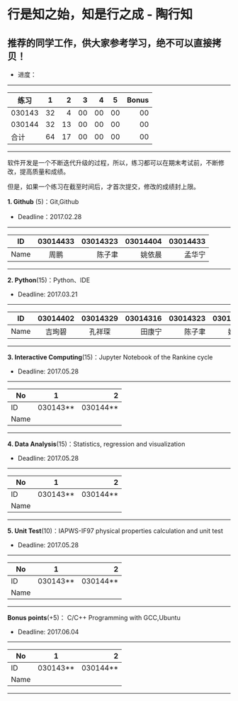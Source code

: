 
#  行是知之始，知是行之成  - 陶行知 

##  推荐的同学工作，供大家参考学习，绝不可以直接拷贝！

* 进度：

-----
|   练习    |     1    |    2    |  3     |   4     |   5    |  Bonus    |
| ---------|:------:| ------:|------:|------:|------|----:|
| 030143 |   32   |  4    |   00   |  00   | 00   |00   |
| 030144 |   32  |  13    |   00   |  00   | 00   |00   |
|  合计  |   64  |  17    |  00    |  00   | 00   |00   |
---------

软件开发是一个不断迭代升级的过程，所以，练习都可以在期末考试前，不断修改，提高质量和成绩。

但是，如果一个练习在截至时间后，才首次提交，修改的成绩封上限。

**1. Github** (5)：Git,Github

* Deadline：2017.02.28

-----
| ID   | 03014433  |  03014323 |03014404 |03014433 |
| ------|:--------:| -----------:|-----------:|----------:|
| Name  |  周鹏    |    陈子聿   | 姚依晨   | 孟华宁  |
---------

**2. Python**(15)：Python、IDE

* Deadline: 2017.03.21

-----
| ID   | 03014402  |  03014329  |    03014316  |  03014323 |03014404 |
| ------|:--------:| :--------:|--------:|----------:|-----------:|
| Name  |  吉珣碧  |  孔祥琛  |  田康宁 |   陈子聿   |姚依晨   |
---------


**3. Interactive Computing**(15)：Jupyter Notebook of the Rankine cycle  

* Deadline: 2017.05.28

-----
| No  |1          |    2 |
| ------|:--------:| -----------:|
| ID  | 030143**  |  030144**   |
| Name|           |             |
---------

**4. Data Analysis**(15)：Statistics, regression and visualization

* Deadline: 2017.05.28

-----
| No  |1          |    2 |
| ------|:--------:| -----------:|
| ID  | 030143**  |  030144**   |
| Name  |           |             |
---------

**5. Unit Test**(10)：IAPWS-IF97 physical properties calculation and unit test  

* Deadline: 2017.05.28

-----
| No  |1          |    2 |
| ------|:--------:| -----------:|
| ID  | 030143**  |  030144**   |
| Name  |           |             |
---------

**Bonus points**(+5)： C/C++ Programming with GCC,Ubuntu  

* Deadline: 2017.06.04

-----
| No  |1          |    2 |
| ------|:--------:| -----------:|
| ID  | 030143**  |  030144**   |
| Name |           |             |
---------
